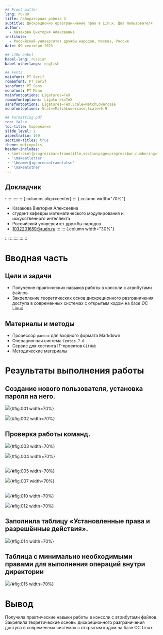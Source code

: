 ```yaml
---
## Front matter
lang: ru-RU
title: Лабораторная работа 3
subtitle: Дискреционно еразграничение прав в Linux. Два пользователя
author:
  - Казакова Виктория Алексеевна
institute:
  - Российский университет дружбы народов, Москва, Россия
date: 09 сентября 2023

## i18n babel
babel-lang: russian
babel-otherlangs: english

## Fonts
mainfont: PT Serif
romanfont: PT Serif
sansfont: PT Sans
monofont: PT Mono
mainfontoptions: Ligatures=TeX
romanfontoptions: Ligatures=TeX
sansfontoptions: Ligatures=TeX,Scale=MatchLowercase
monofontoptions: Scale=MatchLowercase,Scale=0.9

## Formatting pdf
toc: false
toc-title: Содержание
slide_level: 2
aspectratio: 169
section-titles: true
theme: metropolis
header-includes:
 - \metroset{progressbar=frametitle,sectionpage=progressbar,numbering=fraction}
 - '\makeatletter'
 - '\beamer@ignorenonframefalse'
 - '\makeatother'
---
```



## Докладчик

:::::::::::::: {.columns align=center}
::: {.column width="70%"}
  * Казакова Виктория Алексеевна
  * студент кафедры математического модулирования и искусственного интеллекта
  * Российский университет дружбы народов
  * [1032201659@rudn.ru](mailto:1032201659@rudn.ru)
:::
::: {.column width="30%"}



:::
::::::::::::::
# Вводная часть


## Цели и задачи

- Получение практических навыков работы в консоли с атрибутами файлов
- Закрепление теоретических основ дискреционного разграничения доступа в современных системах с открытым кодом на базе ОС Linux

## Материалы и методы

- Процессор `pandoc` для входного формата Markdown
- Операционная система `Centos 7.0`
- Сервис для хостинга IT-проектов `GitHub`
- Методические материалы

# Результаты выполнения работы

## Создание нового пользователя, установка пароля на него.

![](image/1.png){#fig:001 width=70%}

![](image/2.png){#fig:002 width=70%}

## Проверка работы команд.

![](image/3.png){#fig:003 width=70%}

![](image/4.png){#fig:004 width=70%}

##
![](image/5.png){#fig:005 width=70%}

![](image/7.png){#fig:007 width=70%}
##

![](image/10.png){#fig:010 width=70%}

![](image/12.png){#fig:012 width=70%}

## Заполнила таблицу «Установленные права и разрешённые действия».

![](image/14.png){#fig:014 width=70%}

## Таблица с минимально необходимыми правами для выполнения операций внутри директории

![](image/15.png){#fig:015 width=70%}

# Вывод

Получила практические навыки работы в консоли с атрибутами файлов.
Закрепила теоретические основы дискреционного разграничения доступа в современных системах с открытым кодом на базе ОС Linux
